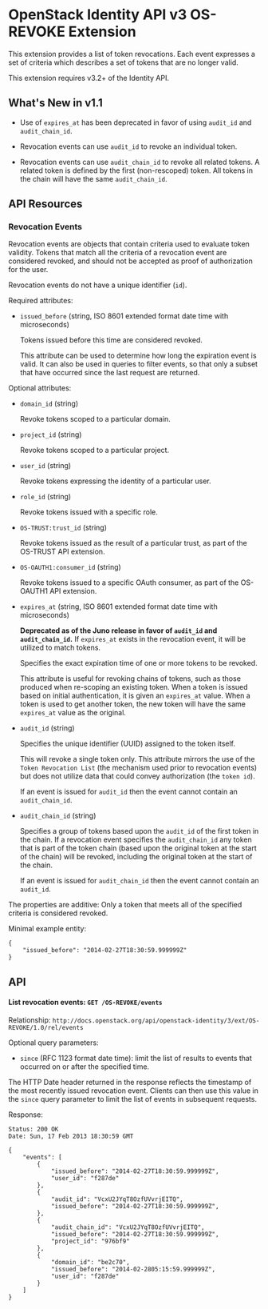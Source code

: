 OpenStack Identity API v3 OS-REVOKE Extension
=============================================

This extension provides a list of token revocations. Each event expresses a
set of criteria which describes a set of tokens that are no longer valid.

This extension requires v3.2+ of the Identity API.

What's New in v1.1
------------------

- Use of `expires_at` has been deprecated in favor of using `audit_id` and
  `audit_chain_id`.

- Revocation events can use `audit_id` to revoke an individual token.

- Revocation events can use `audit_chain_id` to revoke all related tokens. A
  related token is defined by the first (non-rescoped) token. All tokens in the
  chain will have the same `audit_chain_id`.

API Resources
-------------

### Revocation Events

Revocation events are objects that contain criteria used to evaluate token
validity. Tokens that match all the criteria of a revocation event are
considered revoked, and should not be accepted as proof of authorization for
the user.

Revocation events do not have a unique identifier (`id`).

Required attributes:

- `issued_before` (string, ISO 8601 extended format date time with
  microseconds)

  Tokens issued before this time are considered revoked.

  This attribute can be used to determine how long the expiration event is
  valid. It can also be used in queries to filter events, so that only a subset
  that have occurred since the last request are returned.

Optional attributes:

- `domain_id` (string)

  Revoke tokens scoped to a particular domain.

- `project_id` (string)

  Revoke tokens scoped to a particular project.

- `user_id` (string)

  Revoke tokens expressing the identity of a particular user.

- `role_id` (string)

  Revoke tokens issued with a specific role.

- `OS-TRUST:trust_id` (string)

  Revoke tokens issued as the result of a particular trust, as part of the
  OS-TRUST API extension.

- `OS-OAUTH1:consumer_id` (string)

  Revoke tokens issued to a specific OAuth consumer, as part of the OS-OAUTH1
  API extension.

- `expires_at` (string, ISO 8601 extended format date time with microseconds)

  **Deprecated as of the Juno release in favor of `audit_id` and
  `audit_chain_id`.** If ``expires_at`` exists in the revocation event, it will
  be utilized to match tokens.

  Specifies the exact expiration time of one or more tokens to be revoked.

  This attribute is useful for revoking chains of tokens, such as those produced when
  re-scoping an existing token. When a token is issued based on initial
  authentication, it is given an `expires_at` value. When a token is used to
  get another token, the new token will have the same `expires_at` value as the
  original.

- `audit_id` (string)

  Specifies the unique identifier (UUID) assigned to the token itself.

  This will revoke a single token only. This attribute mirrors the use of the
  ``Token Revocation List`` (the mechanism used prior to revocation events)
  but does not utilize data that could convey authorization (the ``token id``).

  If an event is issued for `audit_id` then the event cannot contain an
  `audit_chain_id`.

- `audit_chain_id` (string)

  Specifies a group of tokens based upon the `audit_id` of the first token
  in the chain. If a revocation event specifies the `audit_chain_id` any token
  that is part of the token chain (based upon the original token at the start
  of the chain) will be revoked, including the original token at the start of
  the chain.

  If an event is issued for `audit_chain_id` then the event cannot contain an
  `audit_id`.

The properties are additive: Only a token that meets all of the specified
criteria is considered revoked.

Minimal example entity:

    {
        "issued_before": "2014-02-27T18:30:59.999999Z"
    }

API
---

#### List revocation events: `GET /OS-REVOKE/events`

Relationship: `http://docs.openstack.org/api/openstack-identity/3/ext/OS-REVOKE/1.0/rel/events`

Optional query parameters:

- `since` (RFC 1123 format date time): limit the list of results to events that
  occurred on or after the specified time.

The HTTP Date header returned in the response reflects the timestamp of the
most recently issued revocation event. Clients can then use this value in the
`since` query parameter to limit the list of events in subsequent requests.

Response:

    Status: 200 OK
    Date: Sun, 17 Feb 2013 18:30:59 GMT

    {
        "events": [
            {
                "issued_before": "2014-02-27T18:30:59.999999Z",
                "user_id": "f287de"
            },
            {
                "audit_id": "VcxU2JYqT8OzfUVvrjEITQ",
                "issued_before": "2014-02-27T18:30:59.999999Z",
            },
            {
                "audit_chain_id": "VcxU2JYqT8OzfUVvrjEITQ",
                "issued_before": "2014-02-27T18:30:59.999999Z",
                "project_id": "976bf9"
            },
            {
                "domain_id": "be2c70",
                "issued_before": "2014-02-2805:15:59.999999Z",
                "user_id": "f287de"
            }
        ]
    }
